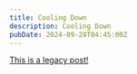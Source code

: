 ```yaml
---
title: Cooling Down
description: Cooling Down
pubDate: 2024-09-28T04:45:00Z
---
```


[This is a legacy post!](https://old.tjbai.com/-O7qwmOvWH1yq351y_N5)
